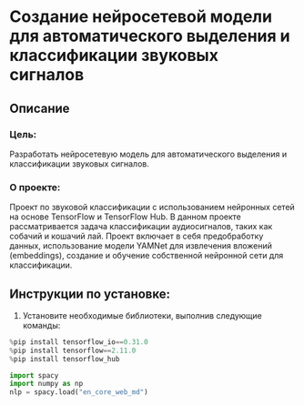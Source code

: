 # Создание нейросетевой модели для автоматического выделения и классификации звуковых сигналов
## Описание
### Цель:
Разработать нейросетевую модель для автоматического выделения и классификации звуковых сигналов.
### О проекте:
Проект по звуковой классификации с использованием нейронных сетей на основе TensorFlow и TensorFlow Hub. В данном проекте рассматривается задача классификации аудиосигналов, таких как собачий и кошачий лай. Проект включает в себя предобработку данных, использование модели YAMNet для извлечения вложений (embeddings), создание и обучение собственной нейронной сети для классификации.

## Инструкции по установке:

1. Установите необходимые библиотеки, выполнив следующие команды:

```python
%pip install tensorflow_io==0.31.0
%pip install tensorflow==2.11.0
%pip install tensorflow_hub
```

```python
import spacy
import numpy as np
nlp = spacy.load("en_core_web_md")
```

